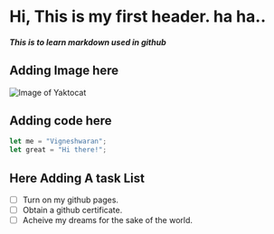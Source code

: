 # Hi, This is my first header. ha ha..
##### This is to learn markdown used in github

## Adding Image here
![Image of Yaktocat](https://octodex.github.com/images/yaktocat.png)

## Adding code here
``` javascript
let me = "Vigneshwaran";
let great = "Hi there!";
```

## Here Adding A task List
- [ ] Turn on my github pages.
- [ ] Obtain a github certificate.
- [ ] Acheive my dreams for the sake of the world.
